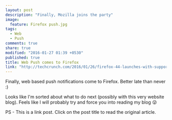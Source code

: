 ```yaml
---
layout: post
description: "Finally, Mozilla joins the party"
image: 
  feature: Firefox push.jpg
tags: 
  - Web
  - Push
comments: true
share: true
modified: "2016-01-27 01:39 +0530"
published: true
title: Web Push comes to Firefox
link: "http://techcrunch.com/2016/01/26/firefox-44-launches-with-support-for-push-notifications/?ncid=rss&utm_source=feedburner&utm_medium=feed&utm_campaign=Feed%3A+Techcrunch+%28TechCrunch%29&sr_share=facebook"
---
```


Finally, web based push notifications come to Firefox. Better late than never :)

Looks like I'm sorted about what to do next (possibly with this very website blog). Feels like I will probably try and force you into reading my blog :stuck_out_tongue_winking_eye:

PS - This is a link post. Click on the post title to read the original article.